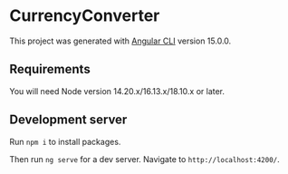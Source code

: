 # CurrencyConverter

This project was generated with [Angular CLI](https://github.com/angular/angular-cli) version 15.0.0.

## Requirements

You will need Node version 14.20.x/16.13.x/18.10.x or later.

## Development server

Run `npm i` to install packages.

Then run `ng serve` for a dev server. Navigate to `http://localhost:4200/`.

